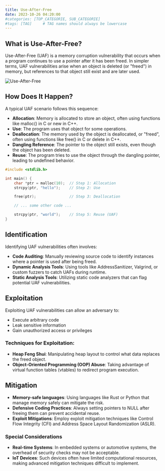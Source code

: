 ```yaml
---
title: Use-After-Free
date: 2023-10-26 04:20:00
#categories: [TOP_CATEGORIE, SUB_CATEGORIE]
#tags: [TAG]     # TAG names should always be lowercase
---
```


## What is Use-After-Free?

Use-After-Free (UAF) is a memory corruption vulnerability that occurs when a program continues to use a pointer after it has been freed. In simpler terms, UAF vulnerabilities arise when an object is deleted (or "freed") in memory, but references to that object still exist and are later used.

![Use-After-Free](/assets/use-after-free.jpg)

## How Does It Happen?

A typical UAF scenario follows this sequence:

- **Allocation**: Memory is allocated to store an object, often using functions like malloc() in C or new in C++.
- **Use**: The program uses that object for some operations.
- **Deallocation**: The memory used by the object is deallocated, or "freed", often using functions like free() in C or delete in C++.
- **Dangling Reference**: The pointer to the object still exists, even though the object has been deleted.
- **Reuse**: The program tries to use the object through the dangling pointer, leading to undefined behavior.

```c
#include <stdlib.h>

int main() {
    char *ptr = malloc(10);  // Step 1: Allocation
    strcpy(ptr, "hello");    // Step 2: Use

    free(ptr);               // Step 3: Deallocation

    // ... some other code ...

    strcpy(ptr, "world");    // Step 5: Reuse (UAF)
}
```

## Identification

Identifying UAF vulnerabilities often involves:

- **Code Auditing**: Manually reviewing source code to identify instances where a pointer is used after being freed.
- **Dynamic Analysis Tools**: Using tools like AddressSanitizer, Valgrind, or custom fuzzers to catch UAFs during runtime.
- **Static Analysis Tools**: Utilizing static code analyzers that can flag potential UAF vulnerabilities.

## Exploitation

Exploiting UAF vulnerabilities can allow an adversary to:

- Execute arbitrary code
- Leak sensitive information
- Gain unauthorized access or privileges

### Techniques for Exploitation:

- **Heap Feng Shui**: Manipulating heap layout to control what data replaces the freed object.
- **Object-Oriented Programming (OOP) Abuse**: Taking advantage of virtual function tables (vtables) to redirect program execution.

## Mitigation

- **Memory-safe languages**: Using languages like Rust or Python that manage memory safely can mitigate the risk.
- **Defensive Coding Practices**: Always setting pointers to NULL after freeing them can prevent accidental reuse.
- **Exploit Mitigations**: Employ exploit mitigation techniques like Control Flow Integrity (CFI) and Address Space Layout Randomization (ASLR).

### Special Considerations

- **Real-time Systems**: In embedded systems or automotive systems, the overhead of security checks may not be acceptable.
- **IoT Devices**: Such devices often have limited computational resources, making advanced mitigation techniques difficult to implement.

